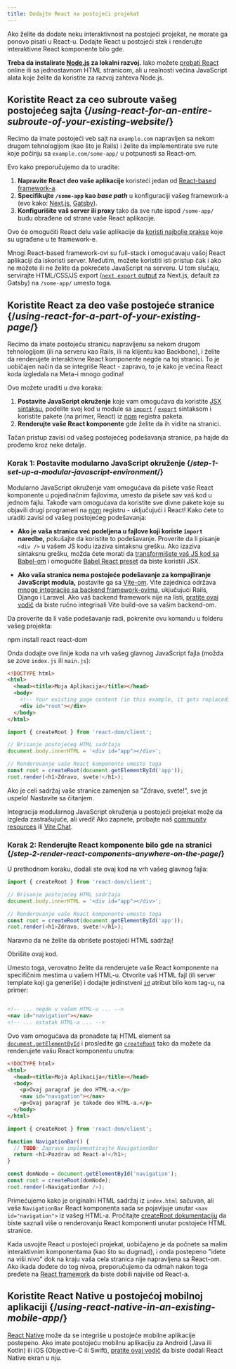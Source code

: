 ```yaml
---
title: Dodajte React na postojeći projekat
---
```


<Intro>

Ako želite da dodate neku interaktivnost na postojeći projekat, ne morate ga ponovo pisati u React-u. Dodajte React u postojeći stek i renderujte interaktivne React komponente bilo gde.

</Intro>

<Note>

**Treba da instalirate [Node.js](https://nodejs.org/en/) za lokalni razvoj.** Iako možete [probati React](/learn/installation#try-react) online ili sa jednostavnom HTML stranicom, ali u realnosti većina JavaScript alata koje želite da koristite za razvoj zahteva Node.js.

</Note>

## Koristite React za ceo subroute vašeg postojećeg sajta {/*using-react-for-an-entire-subroute-of-your-existing-website*/}

Recimo da imate postojeći veb sajt na `example.com` napravljen sa nekom drugom tehnologijom (kao što je Rails) i želite da implementirate sve rute koje počinju sa `example.com/some-app/` u potpunosti sa React-om.

Evo kako preporučujemo da to uradite:

1. **Napravite React deo vaše aplikacije** koristeći jedan od [React-based framework-a](/learn/creating-a-react-app).
2. **Specifikujte `/some-app` kao *base path*** u konfiguraciji vašeg framework-a (evo kako: [Next.js](https://nextjs.org/docs/app/api-reference/config/next-config-js/basePath), [Gatsby](https://www.gatsbyjs.com/docs/how-to/previews-deploys-hosting/path-prefix/)).
3. **Konfigurišite vaš server ili proxy** tako da sve rute ispod `/some-app/` budu obrađene od strane vaše React aplikacije.

Ovo će omogućiti React delu vaše aplikacije da [koristi najbolje prakse](/learn/creating-a-react-app#full-stack-frameworks) koje su ugrađene u te framework-e.

Mnogi React-based framework-ovi su full-stack i omogućavaju vašoj React aplikaciji da iskoristi server. Međutim, možete koristiti isti pristup čak i ako ne možete ili ne želite da pokrećete JavaScript na serveru. U tom slučaju, servirajte HTML/CSS/JS export ([`next export` output](https://nextjs.org/docs/advanced-features/static-html-export) za Next.js, default za Gatsby) na `/some-app/` umesto toga.

## Koristite React za deo vaše postojeće stranice {/*using-react-for-a-part-of-your-existing-page*/}

Recimo da imate postojeću stranicu napravljenu sa nekom drugom tehnologijom (ili na serveru kao Rails, ili na klijentu kao Backbone), i želite da renderujete interaktivne React komponente negde na toj stranici. To je uobičajen način da se integriše React - zapravo, to je kako je većina React koda izgledala na Meta-i mnogo godina!

Ovo možete uraditi u dva koraka:

1. **Postavite JavaScript okruženje** koje vam omogućava da koristite [JSX sintaksu](/learn/writing-markup-with-jsx), podelite svoj kod u module sa [`import`](https://developer.mozilla.org/en-US/docs/Web/JavaScript/Reference/Statements/import) / [`export`](https://developer.mozilla.org/en-US/docs/Web/JavaScript/Reference/Statements/export) sintaksom i koristite pakete (na primer, React) iz [npm](https://www.npmjs.com/) registra paketa.
2. **Renderujte vaše React komponente** gde želite da ih vidite na stranici.

Tačan pristup zavisi od vašeg postojećeg podešavanja stranice, pa hajde da prođemo kroz neke detalje.

### Korak 1: Postavite modularno JavaScript okruženje {/*step-1-set-up-a-modular-javascript-environment*/}

Modularno JavaScript okruženje vam omogućava da pišete vaše React komponente u pojedinačnim fajlovima, umesto da pišete sav vaš kod u jednom fajlu. Takođe vam omogućava da koristite sve divne pakete koje su objavili drugi programeri na [npm](https://www.npmjs.com/) registru - uključujući i React! Kako ćete to uraditi zavisi od vašeg postojećeg podešavanja:

* **Ako je vaša stranica već podeljena u fajlove koji koriste `import` naredbe,** pokušajte da koristite to podešavanje. Proverite da li pisanje `<div />` u vašem JS kodu izaziva sintaksnu grešku. Ako izaziva sintaksnu grešku, možda ćete morati da [transformišete vaš JS kod sa Babel-om](https://babeljs.io/setup) i omogućite [Babel React preset](https://babeljs.io/docs/babel-preset-react) da biste koristili JSX.

* **Ako vaša stranica nema postojeće podešavanje za kompajliranje JavaScript modula,** postavite ga sa [Vite-om](https://vite.dev/). Vite zajednica održava [mnoge integracije sa backend framework-ovima](<https://github.com/vitejs/awesome-vite#integrations-with-backends>), ukjučujući Rails, Django i Laravel. Ako vaš backend framework nije na listi, [pratite ovaj vodič](https://vite.dev/guide/backend-integration.html) da biste ručno integrisali Vite build-ove sa vašim backend-om.

Da proverite da li vaše podešavanje radi, pokrenite ovu komandu u folderu vašeg projekta:

<TerminalBlock>
npm install react react-dom
</TerminalBlock>

Onda dodajte ove linije koda na vrh vašeg glavnog JavaScript fajla (možda se zove `index.js` ili `main.js`):

<Sandpack>

```html public/index.html hidden
<!DOCTYPE html>
<html>
  <head><title>Moja Aplikacija</title></head>
  <body>
    <!-- Your existing page content (in this example, it gets replaced) -->
    <div id="root"></div>
  </body>
</html>
```

```js src/index.js active
import { createRoot } from 'react-dom/client';

// Brisanje postojećeg HTML sadržaja
document.body.innerHTML = '<div id="app"></div>';

// Renderovanje vaše React komponente umesto toga
const root = createRoot(document.getElementById('app'));
root.render(<h1>Zdravo, svete!</h1>);
```

</Sandpack>

Ako je celi sadržaj vaše stranice zamenjen sa "Zdravo, svete!", sve je uspelo! Nastavite sa čitanjem.

<Note>

Integracija modularnog JavaScript okruženja u postojeći projekat može da izgleda zastrašujuće, ali vredi! Ako zapnete, probajte naš [community resources](/community) ili [Vite Chat](https://chat.vite.dev/).

</Note>

### Korak 2: Renderujte React komponente bilo gde na stranici {/*step-2-render-react-components-anywhere-on-the-page*/}

U prethodnom koraku, dodali ste ovaj kod na vrh vašeg glavnog fajla:


```js
import { createRoot } from 'react-dom/client';

// Brisanje postojećeg HTML sadržaja
document.body.innerHTML = '<div id="app"></div>';

// Renderovanje vaše React komponente umesto toga
const root = createRoot(document.getElementById('app'));
root.render(<h1>Zdravo, svete!</h1>);
```

Naravno da ne želite da obrišete postojeći HTML sadržaj!

Obrišite ovaj kod.

Umesto toga, verovatno želite da renderujete vaše React komponente na specifičnim mestima u vašem HTML-u. Otvorite vaš HTML fajl (ili server template koji ga generiše) i dodajte jedinstveni [`id`](https://developer.mozilla.org/en-US/docs/Web/HTML/Global_attributes/id) atribut bilo kom tag-u, na primer:

```html

<!-- ... negde u vašem HTML-u ... -->
<nav id="navigation"></nav>
<!-- ... ostatak HTML-a ... -->
```

Ovo vam omogućava da pronađete taj HTML element sa [`document.getElementById`](https://developer.mozilla.org/en-US/docs/Web/API/Document/getElementById) i prosledite ga [`createRoot`](/reference/react-dom/client/createRoot) tako da možete da renderujete vašu React komponentu unutra:

<Sandpack>

```html public/index.html
<!DOCTYPE html>
<html>
  <head><title>Moja Aplikacija</title></head>
  <body>
    <p>Ovaj paragraf je deo HTML-a.</p>
    <nav id="navigation"></nav>
    <p>Ovaj paragraf je takođe deo HTML-a.</p>
  </body>
</html>
```

```js src/index.js active
import { createRoot } from 'react-dom/client';

function NavigationBar() {
  // TODO: Zapravo implementirajte NavigationBar
  return <h1>Pozdrav od React-a!</h1>;
}

const domNode = document.getElementById('navigation');
const root = createRoot(domNode);
root.render(<NavigationBar />);
```

</Sandpack>

Primećujemo kako je originalni HTML sadržaj iz `index.html` sačuvan, ali vaša `NavigationBar` React komponenta sada se pojavljuje unutar `<nav id="navigation">` iz vašeg HTML-a. Pročitajte [createRoot dokumentaciju](/reference/react-dom/client/createRoot#rendering-a-page-partially-built-with-react) da biste saznali više o renderovanju React komponenti unutar postojeće HTML stranice.

Kada usvojite React u postojeći projekat, uobičajeno je da počnete sa malim interaktivnim komponentama (kao što su dugmad), i onda postepeno "idete na viši nivo" dok na kraju vaša cela stranica nije napravljena sa React-om. Ako ikada dođete do tog nivoa, preporučujemo da odmah nakon toga pređete na [React framework](/learn/creating-a-react-app) da biste dobili najviše od React-a.

## Koristite React Native u postojećoj mobilnoj aplikaciji {/*using-react-native-in-an-existing-mobile-app*/}

[React Native](https://reactnative.dev/) može da se integriše u postojeće mobilne aplikacije postepeno. Ako imate postojeću mobilnu aplikaciju za Android (Java ili Kotlin) ili iOS (Objective-C ili Swift), [pratite ovaj vodič](https://reactnative.dev/docs/integration-with-existing-apps) da biste dodali React Native ekran u nju.

